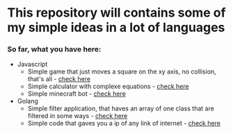 # This repository will contains some of my simple ideas in a lot of languages

### So far, what you have here:

* Javascript
  * Simple game that just moves a square on the xy axis, no collision, that's all  - <a href="./javascript/walking-game">check here</a>
  * Simple calculator with complexe equations  - <a href="./javascript/js-calculator">check here</a>
  * Simple minecraft bot  - <a href="./javascript/js-minecraft-bot">check here</a>
* Golang 
  * Simple filter application, that haves an array of one class that are filtered in some ways  - <a href="./golang/filter-patients">check here</a>
  * Simple code that gaves you a ip of any link of internet  - <a href="./golang/ip-finder">check here</a>
